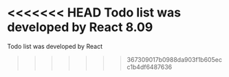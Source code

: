 <<<<<<< HEAD
Todo list was developed by React 8.09
=======
Todo list was developed by React
>>>>>>> 367309017b0988da903f1b605ecc1b4df6487636
